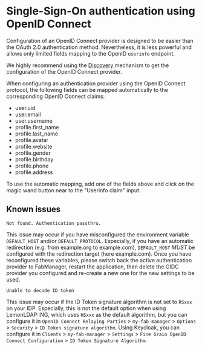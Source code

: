 # Single-Sign-On authentication using OpenID Connect

Configuration of an OpenID Connect provider is designed to be easier than the OAuth 2.0 authentication method.
Nevertheless, it is less powerful and allows only limited fields mapping to the OpenID `userinfo` endpoint.

We highly recommend using the [Discovery](https://openid.net/specs/openid-connect-discovery-1_0.html) mechanism to get the configuration of the OpenID Connect provider.

When configuring an authentication provider using the OpenID Connect protocol, the following fields can be mapped automatically
to the corresponding OpenID Connect claims:

- user.uid
- user.email
- user.username
- profile.first_name
- profile.last_name
- profile.avatar
- profile.website
- profile.gender
- profile.birthday
- profile.phone
- profile.address

To use the automatic mapping, add one of the fields above and click on the magic wand button near to the "Userinfo claim" input.

## Known issues

```
Not found. Authentication passthru.
```
This issue may occur if you have misconfigured the environment variable `DEFAULT_HOST` and/or `DEFAULT_PROTOCOL`.
Especially, if you have an automatic redirection (e.g. from example.org to example.com), `DEFAULT_HOST` *MUST* be configured with the redirection target (here example.com).
Once you have reconfigured these variables, please switch back the active authentication provider to FabManager, restart the application, then delete the OIDC provider you configured and re-create a new one for the new settings to be used.

```
Unable to decode ID token
```
This issue may occur if the ID Token signature algorithm is not set to `RSxxx` on your IDP.
Especially, this is not the default option when using LemonLDAP::NG, which uses `HSxxx` as the default algorithm, but you can configure it in `OpenID Connect Relaying Parties` > `my-fab-manager` > `Options` > `Security` > `ID Token signature algorithm`.
Using Keycloak, you can configure it in `Clients` > `my-fab-manager` > `Settings` > `Fine Grain OpenID Connect Configuration` > `ID Token Signature Algorithm`.

